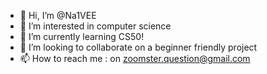 - 👋 Hi, I’m @Na1VEE
- 👀 I’m interested in computer science
- 🌱 I’m currently learning CS50!
- 💞️ I’m looking to collaborate on a beginner friendly project
- 📫 How to reach me : on zoomster.question@gmail.com

<!---
Na1VEE/Na1VEE is a ✨ special ✨ repository because its `README.md` (this file) appears on your GitHub profile.
You can click the Preview link to take a look at your changes.
--->
